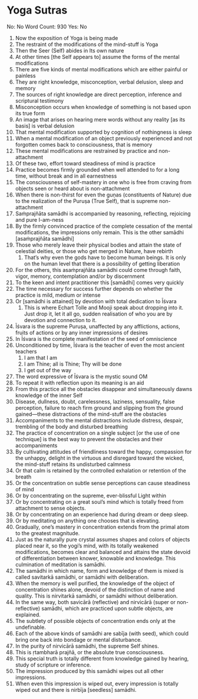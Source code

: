 # Yoga Sutras

No: No
Word Count: 930
Yes: No

1. Now the exposition of Yoga is being made
2. The restraint of the modifications of the mind-stuff is Yoga
3. Then the Seer (Self) abides in Its own nature
4. At other times [the Self appears to] assume the forms of the mental modifications
5. There are five kinds of mental modifications which are either painful or painless
6. They are right knowledge, misconception, verbal delusion, sleep and memory
7. The sources of right knowledge are direct perception, inference and scriptural testimony
8. Misconception occurs when knowledge of something is not based upon its true form
9. An image that arises on hearing mere words without any reality [as its basis] is verbal delusion
10. That mental modification supported by cognition of nothingness is sleep
11. When a mental modification of an object previously experienced and not forgotten comes back to consciousness, that is memory
12. These mental modifications are restrained by practice and non-attachment
13. Of these two, effort toward steadiness of mind is practice
14. Practice becomes firmly grounded when well attended to for a long time, without break and in all earnestness
15. The consciousness of self-mastery in one who is free from craving from objects seen or heard about is non-attachment
16. When there is non-thirst for even the guṇas (constituents of Nature) due to the realization of the Puruṣa (True Self), that is supreme non-attachment
17. Saṁprajñāta samādhi is accompanied by reasoning, reflecting, rejoicing and pure I-am-ness
18. By the firmly convinced practice of the complete cessation of the mental modifications, the impressions only remain. This is the other samādhi [asaṁprajñāta samādhi]
19. Those who merely leave their physical bodies and attain the state of celestial deities, or those who get merged in Nature, have rebirth
    1. That’s why even the gods have to become human beings. It is only on the human level that there is a possibility of getting liberation
20. For the others, this asaṁprajñāta samādhi could come through faith, vigor, memory, contemplation and/or by discernment
21. To the keen and intent practitioner this [samādhi] comes very quickly
22. The time necessary for success further depends on whether the practice is mild, medium or intense
23. Or [samādhi is attained] by devotion with total dedication to Īśvara
    1. This is where Echart Tolle and Mooji speak about dropping into it. Just drop it, let it all go, sudden realisation of who you are by devotion and connection to it.
24. Īśvara is the supreme Puruṣa, unaffected by any afflictions, actions, fruits of actions or by any inner impressions of desires
25. In Īśvara is the complete manifestation of the seed of omniscience
26. Unconditioned by time, Īśvara is the teacher of even the most ancient teachers
    1. I am that I am
    2. I am Thine; all is Thine; Thy will be done
    3. I get out of the way
27. The word expressive of Īśvara is the mystic sound OM
28. To repeat it with reflection upon its meaning is an aid
29. From this practice all the obstacles disappear and simultaneously dawns knowledge of the inner Self
30. Disease, dullness, doubt, carelessness, laziness, sensuality, false perception, failure to reach firm ground and slipping from the ground gained—these distractions of the mind-stuff are the obstacles
31. Accompaniments to the mental distractions include distress, despair, trembling of the body and disturbed breathing
32. The practice of concentration on a single subject [or the use of one technique] is the best way to prevent the obstacles and their accompaniments
33. By cultivating attitudes of friendliness toward the happy, compassion for the unhappy, delight in the virtuous and disregard toward the wicked, the mind-stuff retains its undisturbed calmness
34. Or that calm is retained by the controlled exhalation or retention of the breath
35. Or the concentration on subtle sense perceptions can cause steadiness of mind
36. Or by concentrating on the supreme, ever-blissful Light within
37. Or by concentrating on a great soul’s mind which is totally freed from attachment to sense objects.
38. Or by concentrating on an experience had during dream or deep sleep.
39. Or by meditating on anything one chooses that is elevating.
40. Gradually, one’s mastery in concentration extends from the primal atom to the greatest magnitude.
41. Just as the naturally pure crystal assumes shapes and colors of objects placed near it, so the yogi’s mind, with its totally weakened modifications, becomes clear and balanced and attains the state devoid of differentiation between knower, knowable and knowledge. This culmination of meditation is samādhi.
42. The samādhi in which name, form and knowledge of them is mixed is called savitarkā samādhi, or samādhi with deliberation.
43. When the memory is well purified, the knowledge of the object of concentration shines alone, devoid of the distinction of name and quality. This is nirvitarkā samādhi, or samādhi without deliberation.
44. In the same way, both savicārā (reflective) and nirvicārā (super or non-reflective) samādhi, which are practiced upon subtle objects, are explained.
45. The subtlety of possible objects of concentration ends only at the undefinable.
46. Each of the above kinds of samādhi are sabīja (with seed), which could bring one back into bondage or mental disturbance.
47. In the purity of nirvicārā samādhi, the supreme Self shines.
48. This is ṛtambharā prajñā, or the absolute true consciousness.
49. This special truth is totally different from knowledge gained by hearing, study of scripture or inference.
50. The impression produced by this samādhi wipes out all other impressions.
51. When even this impression is wiped out, every impression is totally wiped out and there is nirbīja [seedless] samādhi.